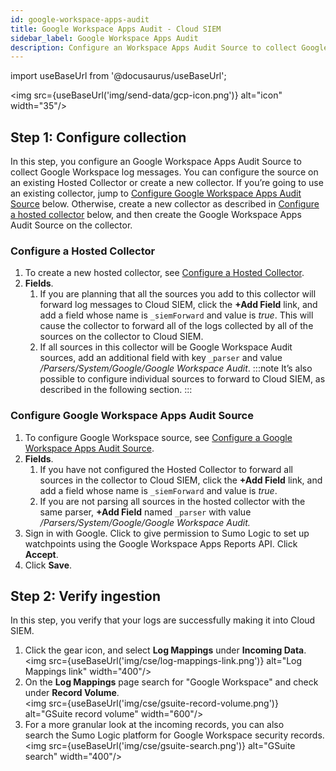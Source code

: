 ```yaml
---
id: google-workspace-apps-audit
title: Google Workspace Apps Audit - Cloud SIEM
sidebar_label: Google Workspace Apps Audit
description: Configure an Workspace Apps Audit Source to collect Google Workspace log messages to be parsed by Cloud SIEM's system parser for Google Workspace Audit.
---
```


import useBaseUrl from '@docusaurus/useBaseUrl';

<img src={useBaseUrl('img/send-data/gcp-icon.png')} alt="icon" width="35"/>

## Step 1: Configure collection

In this step, you configure an Google Workspace Apps Audit Source to collect Google Workspace log messages. You can configure the source on an existing Hosted Collector or create a new collector. If you’re going to use an existing collector, jump to [Configure Google Workspace Apps Audit Source](#configure-google-workspace-apps-audit-source) below. Otherwise, create a new collector as described in [Configure a hosted collector](#configure-a-hosted-collector) below, and then create the Google Workspace Apps Audit Source on the collector.

### Configure a Hosted Collector

1. To create a new hosted collector, see [Configure a Hosted Collector](/docs/send-data/hosted-collectors/configure-hosted-collector).
1. **Fields**. 
    1. If you are planning that all the sources you add to this collector will forward log messages to Cloud SIEM, click the **+Add Field** link, and add a field whose name is `_siemForward` and value is *true*. This will cause the collector to forward all of the logs collected by all of the sources on the collector to Cloud SIEM.
    1. If all sources in this collector will be Google Workspace Audit sources, add an additional field with key `_parser` and value */Parsers/System/Google/Google Workspace Audit*.
    :::note
    It’s also possible to configure individual sources to forward to Cloud SIEM, as described in the following section.
    :::

### Configure Google Workspace Apps Audit Source

1. To configure Google Workspace source, see [Configure a Google Workspace Apps Audit Source](/docs/send-data/hosted-collectors/google-source/google-workspace-apps-audit-source/#configuring-a-google-workspace-apps-auditsource).
1. **Fields**.
    1. If you have not configured the Hosted Collector to forward all sources in the collector to Cloud SIEM, click the **+Add Field** link, and add a field whose name is `_siemForward` and value is *true*.
    1. If you are not parsing all sources in the hosted collector with the same parser, **+Add Field** named `_parser` with value */Parsers/System/Google/Google Workspace Audit.*
1. Sign in with Google. Click to give permission to Sumo Logic to set up watchpoints using the Google Workspace Apps Reports API. Click **Accept**.
1. Click **Save**.

## Step 2: Verify ingestion

In this step, you verify that your logs are successfully making it into Cloud SIEM. 

1. Click the gear icon, and select **Log Mappings** under **Incoming Data**. <br/><img src={useBaseUrl('img/cse/log-mappings-link.png')} alt="Log Mappings link" width="400"/> 
1. On the **Log Mappings** page search for "Google Workspace" and check under **Record Volume**. <br/><img src={useBaseUrl('img/cse/gsuite-record-volume.png')} alt="GSuite record volume" width="600"/>
1. For a more granular look at the incoming records, you can also search the Sumo Logic platform for Google Workspace security records.<br/><img src={useBaseUrl('img/cse/gsuite-search.png')} alt="GSuite search" width="400"/>
